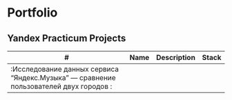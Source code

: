 # Portfolio
## Yandex Practicum Projects
|#    | Name         | Description  | Stack |
|---- |------------- |---------------| -------------|
|:Исследование данных сервиса “Яндекс.Музыка” — сравнение пользователей двух городов   :|              |               |              |
